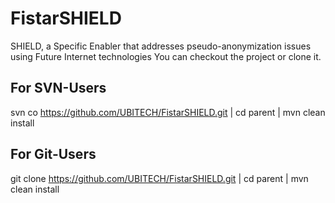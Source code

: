 # FistarSHIELD
SHIELD, a Specific Enabler that addresses pseudo-anonymization issues using Future Internet technologies
You can checkout the project or clone it.

For SVN-Users
-------------
svn co https://github.com/UBITECH/FistarSHIELD.git | 
cd parent | 
mvn clean install

For Git-Users
-------------
git clone https://github.com/UBITECH/FistarSHIELD.git | 
cd parent | 
mvn clean install
